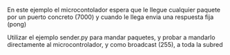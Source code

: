 En este ejemplo el microcontolador espera que le llegue cualquier paquete por un puerto concreto (7000) y cuando le llega envia una respuesta fija (pong)

Utilizar el ejemplo sender.py para mandar paquetes, y probar a mandarlo directamente al microcontrolador, y como broadcast (255), a toda la subred
